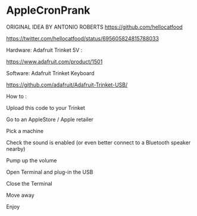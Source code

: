 # AppleCronPrank

ORIGINAL IDEA BY ANTONIO ROBERTS https://github.com/hellocatfood


https://twitter.com/hellocatfood/status/695605824815788033


  Hardware: Adafruit Trinket 5V :
  
  https://www.adafruit.com/product/1501

  Software: Adafruit Trinket Keyboard
  
  https://github.com/adafruit/Adafruit-Trinket-USB/


  How to :
  
  Upload this code to your Trinket
  
  Go to an AppleStore / Apple retailer
  
  Pick a machine
  
  Check the sound is enabled (or even better connect to a Bluetooth speaker nearby)
  
  Pump up the volume
  
  Open Terminal and plug-in the USB
  
  Close the Terminal
  
  Move away
  
  Enjoy